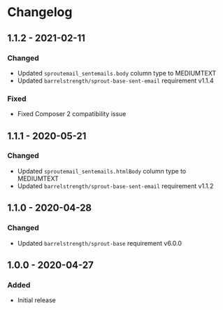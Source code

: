 # Changelog

## 1.1.2 - 2021-02-11

### Changed
- Updated `sproutemail_sentemails.body` column type to MEDIUMTEXT
- Updated `barrelstrength/sprout-base-sent-email` requirement v1.1.4

### Fixed
- Fixed Composer 2 compatibility issue 

## 1.1.1 - 2020-05-21

### Changed
- Updated `sproutemail_sentemails.htmlBody` column type to MEDIUMTEXT
- Updated `barrelstrength/sprout-base-sent-email` requirement v1.1.2

## 1.1.0 - 2020-04-28

### Changed
- Updated `barrelstrength/sprout-base` requirement v6.0.0

## 1.0.0 - 2020-04-27

### Added 
- Initial release

